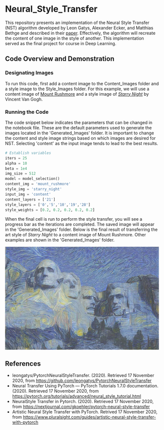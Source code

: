 # Neural_Style_Transfer
This repository presents an implementation of the Neural Style Transfer (NST) algorithm developed by Leon Gatys, Alexander Ecker, and Matthias Bethge and described in their [paper](https://arxiv.org/pdf/1508.06576.pdf). Effectively, the algorithm will recreate the content of one image in the style of another. This implementation served as the final project for course in Deep Learning.

## Code Overview and Demonstration
### Designating Images
To run this code, first add a content image to the Content_Images folder and a style image to the Style_Images folder. For this example, we will use a content image of [Mount Rushmore](https://github.com/vprasad60/Neural_Style_Transfer/blob/main/Content_Images/mount_rushmore.jpg) and a style image of [*Starry Night*](https://github.com/vprasad60/Neural_Style_Transfer/blob/main/Style_Images/blam.jpg) by Vincent Van Gogh.

### Running the Code
The code snippet below indicates the parameters that can be changed in the notebook file. These are the default parameters used to generate the images located in the 'Generated_Images' folder. It is important to change the content and style image strings based on which images are desired for NST. Selecting 'content' as the input image tends to lead to the best results. 

```python
# Establish variables
iters = 25
alpha = 10
beta = 1e4
img_size = 512
model = model_selection()
content_img = 'mount_rushmore'
style_img = 'starry_night'
input_img = 'content'
content_layers = ['21']
style_layers = ['0','5','10','19','28']
style_weights = [0.2, 0.2, 0.2, 0.2, 0.2]
```

When the final cell is run to perform the style transfer, you will see a progress bar as the iterations are completed. The saved image will appear in the 'Generated_Images' folder. Below is the final result of transferring the art style of *Starry Night* to a content image of Mount Rushmore. Other examples are shown in the 'Generated_Images' folder. 

![Image](https://github.com/vprasad60/Neural_Style_Transfer/blob/main/Generated_Images/mount_rushmore/mount_rushmore_starry_night.jpg)


## References
- leongatys/PytorchNeuralStyleTransfer. (2020). Retrieved 17 November 2020, from https://github.com/leongatys/PytorchNeuralStyleTransfer
- Neural Transfer Using PyTorch — PyTorch Tutorials 1.7.0 documentation. (2020). Retrieved 17 November 2020, from https://pytorch.org/tutorials/advanced/neural_style_tutorial.html
- NeuralStyle Transfer in Pytorch. (2020). Retrieved 17 November 2020, from https://nextjournal.com/gkoehler/pytorch-neural-style-transfer 
- Artistic Neural Style Transfer with PyTorch. Retrived 17 November 2020, from
https://www.pluralsight.com/guides/artistic-neural-style-transfer-with-pytorch
